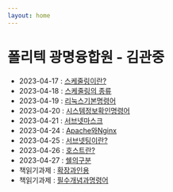 ```yaml
---
layout: home
---
```


# 폴리텍 광명융합원 - 김관중

 - 2023-04-17 : [스케줄링이란?](%EC%8A%A4%EC%BC%80%EC%A4%84%EB%A7%81_0417.md)
 - 2023-04-18 : [스케줄링의 종류](%EC%8A%A4%EC%BC%80%EC%A4%84%EB%A7%81_0418.md)
 - 2023-04-19 : [리눅스기본명령어](%EB%A6%AC%EB%88%85%EC%8A%A4%EA%B8%B0%EB%B3%B8%EB%AA%85%EB%A0%B9%EC%96%B4_0419.md)
 - 2023-04-20 : [시스템정보확인명령어](%EC%8B%9C%EC%8A%A4%ED%85%9C%EC%A0%95%EB%B3%B4%ED%99%95%EC%9D%B8%EB%AA%85%EB%A0%B9%EC%96%B4_0420.md)
 - 2023-04-21 : [서브넷마스크](%EC%84%9C%EB%B8%8C%EB%84%B7%EB%A7%88%EC%8A%A4%ED%81%AC_0421.md)
 - 2023-04-24 : [Apache와Nginx](ApacheAndNginx.md)
 - 2023-04-25 : [서브넷팅이란?](%EC%84%9C%EB%B8%8C%EB%84%B7%ED%8C%85%EC%9D%B4%EB%9E%80.md)
 - 2023-04-26 : [호스트란?](hosts.md) 
 - 2023-04-27 : [쉘의구분](쉘의구분.md)
 - 책읽기과제  : [확장과인용](%ED%99%95%EC%9E%A5%EA%B3%BC%EC%9D%B8%EC%9A%A9.md)
 - 책읽기과제  : [필수개념과명령어](%ED%95%84%EC%88%98%EA%B0%9C%EB%85%90%EA%B3%BC%EB%AA%85%EB%A0%B9%EC%96%B4.md)